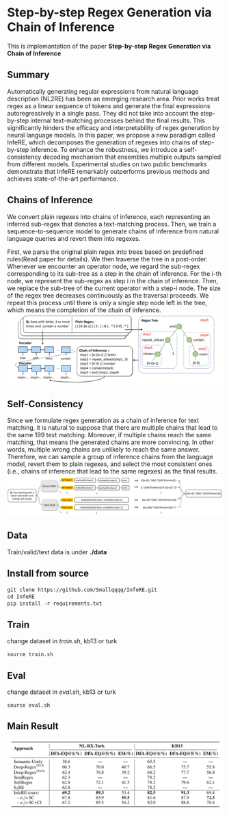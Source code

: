 # Step-by-step Regex Generation via Chain of Inference
This is implemantation of the paper **Step-by-step Regex Generation via Chain of Inference**
## Summary
Automatically generating regular expressions from natural language description (NL2RE) has been an emerging research area. Prior works treat regex as a linear sequence of tokens and generate the final expressions autoregressively in a single pass. They did not take into account the step-by-step internal text-matching processes behind the final results. This significantly hinders the efficacy and interpretability of regex generation by neural language models. In this paper, we propose a new paradigm called InfeRE, which decomposes the generation of regexes into chains of step-by-step inference. To enhance the robustness, we introduce a self-consistency decoding mechanism that ensembles multiple outputs sampled from different models. Experimental studies on two public benchmarks demonstrate that InfeRE remarkably outperforms previous methods and achieves state-of-the-art performance.

## Chains of Inference
We convert plain regexes into chains of inference, each representing an inferred sub-regex that denotes a text-matching process. Then, we train a sequence-to-sequence model to generate chains of inference from natural language queries and revert them into regexes.

First, we parse the original plain regex into trees based on predefined rules(Read paper for details). We then traverse the tree in a post-order. Whenever we encounter an operator node, we regard the sub-regex corresponding to its sub-tree as a step in the chain of inference. For the i-th node, we represent the sub-regex as step i in the chain of inference. Then, we replace the sub-tree of the current operator with a step-i node. The size of the regex tree decreases 
continuously as the traversal proceeds. We repeat this process until there is only a single step node left in the tree, which means the completion of the chain of inference.
![image](https://github.com/Smallqqqq/InfeRE/blob/main/chain.png)

## Self-Consistency
Since we formulate regex generation as a chain of inference for text matching, it is natural to suppose that there are multiple chains that lead to the same 199
text matching. Moreover, if multiple chains reach the same matching, that means the generated chains are more convincing. In other words, multiple wrong chains are unlikely to reach the same answer. Therefore, we can sample a group of inference chains from the language model, revert them to plain regexes, and select the most consistent ones (i.e., chains of inference that lead to the same regexes) as the final results.
![image](https://github.com/Smallqqqq/InfeRE/blob/main/consistency.png)

## Data
Train/valid/test data is under **./data**

## Install from source
``` 
git clone https://github.com/Smallqqqq/InfeRE.git
cd InfeRE
pip install -r requirements.txt 
```

## Train
change dataset in *train.sh*, kb13 or turk
```
source train.sh
```
## Eval
change dataset in *eval.sh*, kb13 or turk
```
source eval.sh
```
## Main Result
![image](https://github.com/Smallqqqq/InfeRE/blob/main/result.png)
